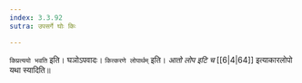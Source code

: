 ```yaml
---
index: 3.3.92
sutra: उपसर्गे घोः किः

---
```

   `किप्रत्ययो भवति` इति। घञोऽपवादः। `कित्करणे लोपार्थम्` इति। _आतो लोप इटि च_ [[6|4|64]]  इत्याकारलोपो यथा स्यादिति॥